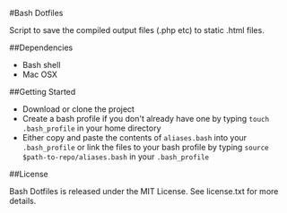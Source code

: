 #Bash Dotfiles

Script to save the compiled output files (.php etc) to static .html files.

##Dependencies

* Bash shell
* Mac OSX

##Getting Started

* Download or clone the project
* Create a bash profile if you don't already have one by typing `touch .bash_profile` in your home directory
* Either copy and paste the contents of `aliases.bash` into your `.bash_profile` or link the files to your bash profile by typing `source $path-to-repo/aliases.bash` in your `.bash_profile`

##License

Bash Dotfiles is released under the MIT License. See license.txt for more details.